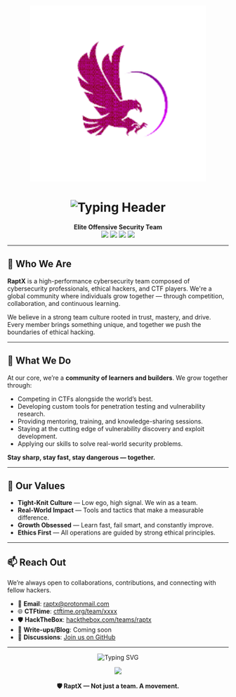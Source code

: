  <!-- 🎬 Hero Banner -->
<p align="center">
  <img src="raptx.png" alt="RaptX Banner" width="400px" />
</p>


<h1 align="center">
  <img src="https://readme-typing-svg.demolab.com?font=Fira+Code&pause=1000&color=00FFE5&center=true&width=700&lines=RaptX:+Cybersecurity+Collaboration+%26+CTF+Excellence" alt="Typing Header" />
</h1>

<p align="center">
  <strong>Elite Offensive Security Team</strong><br/>
  <img src="https://img.shields.io/badge/Founded-2023-purple?style=flat-square" />
  <img src="https://img.shields.io/badge/CTFtime-Ranked%20%2337-blue?style=flat-square" />
  <img src="https://img.shields.io/badge/HackTheBox-Top%2030-brightgreen?style=flat-square" />
  <img src="https://img.shields.io/badge/Members-Ethical%20Hackers-informational?style=flat-square" />
</p>

---

## 🧬 Who We Are

**RaptX** is a high-performance cybersecurity team composed of cybersecurity professionals, ethical hackers, and CTF players. We're a global community where individuals grow together — through competition, collaboration, and continuous learning.

We believe in a strong team culture rooted in trust, mastery, and drive. Every member brings something unique, and together we push the boundaries of ethical hacking.

---

## 🌟 What We Do

At our core, we’re a **community of learners and builders**. We grow together through:

-  Competing in CTFs alongside the world’s best.
-  Developing custom tools for penetration testing and vulnerability research.
-  Providing mentoring, training, and knowledge-sharing sessions.
-  Staying at the cutting edge of vulnerability discovery and exploit development.
-  Applying our skills to solve real-world security problems.

**Stay sharp, stay fast, stay dangerous — together.**

---

## 🧠 Our Values

-  **Tight-Knit Culture** — Low ego, high signal. We win as a team.
-  **Real-World Impact** — Tools and tactics that make a measurable difference.
-  **Growth Obsessed** — Learn fast, fail smart, and constantly improve.
-  **Ethics First** — All operations are guided by strong ethical principles.

---

## 📫 Reach Out

We’re always open to collaborations, contributions, and connecting with fellow hackers.

- 📧 **Email**: [raptx@protonmail.com](mailto:raptx@protonmail.com)
- 🌐 **CTFtime**: [ctftime.org/team/xxxx](https://ctftime.org/team/xxxx)
- 🛡 **HackTheBox**: [hackthebox.com/teams/raptx](https://hackthebox.com/teams/raptx)
- 📝 **Write-ups/Blog**: Coming soon
- 💬 **Discussions**: [Join us on GitHub](https://github.com/orgs/raptx/discussions)

---

<p align="center">
  <img src="https://readme-typing-svg.demolab.com?font=JetBrains+Mono&pause=1000&color=00FFC6&center=true&vCenter=false&width=700&lines=Built+on+Skill.;Forged+in+CTFs.;Driven+by+Purpose." alt="Typing SVG" />
</p>

<p align="center">
  <img src="https://media.giphy.com/media/QBd2kLB5qDmysEXre9/giphy.gif" width="200"/>
</p>

<p align="center">
  <strong>🛡 RaptX — Not just a team. A movement.</strong>
</p>  
